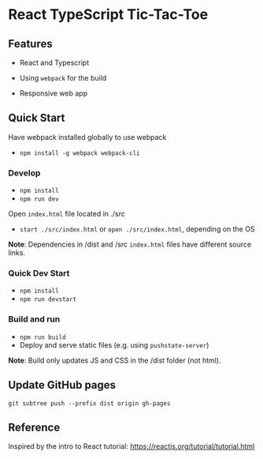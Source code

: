 # React TypeScript Tic-Tac-Toe

## Features

- React and Typescript

- Using `webpack` for the build

- Responsive web app

## Quick Start

Have webpack installed globally to use webpack
- `npm install -g webpack webpack-cli`

### Develop

- `npm install`
- `npm run dev`

Open `index.html` file located in ./src
- `start ./src/index.html` or `open ./src/index.html`, depending on the OS

**Note**: Dependencies in /dist and /src `index.html` files have different source links. 

### Quick Dev Start

- `npm install`
- `npm run devstart`

### Build and run

- `npm run build`
- Deploy and serve static files (e.g. using `pushstate-server`)

**Note**: Build only updates JS and CSS in the /dist folder (not html).

## Update GitHub pages

`git subtree push --prefix dist origin gh-pages`

## Reference

Inspired by the intro to React tutorial: https://reactjs.org/tutorial/tutorial.html
